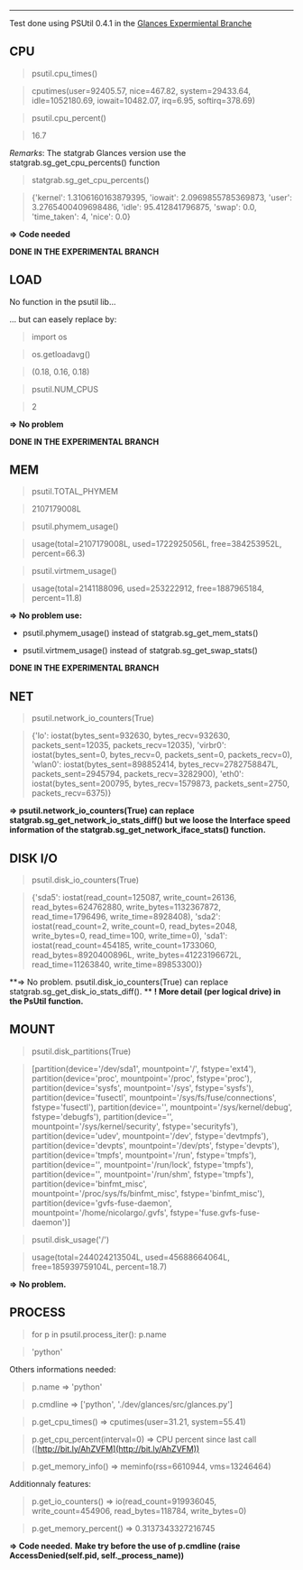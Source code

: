 ***

Test done using PSUtil 0.4.1 in the [Glances Expermiental Branche](https://github.com/nicolargo/glances/tree/experimental)

## CPU

> psutil.cpu_times()

> cputimes(user=92405.57, nice=467.82, system=29433.64, idle=1052180.69, iowait=10482.07, irq=6.95, softirq=378.69)

> psutil.cpu_percent()

> 16.7

_Remarks_: The statgrab Glances version use the statgrab.sg_get_cpu_percents() function

> statgrab.sg_get_cpu_percents()

> {'kernel': 1.3106160163879395, 'iowait': 2.0969855785369873, 'user': 3.2765400409698486, 'idle': 95.412841796875, 'swap': 0.0, 'time_taken': 4, 'nice': 0.0}

**=> Code needed**

**DONE IN THE EXPERIMENTAL BRANCH**

## LOAD 

No function in the psutil lib...

... but can easely replace by:

> import os

> os.getloadavg()

> (0.18, 0.16, 0.18)

> psutil.NUM_CPUS

> 2

**=> No problem**

**DONE IN THE EXPERIMENTAL BRANCH**

## MEM

> psutil.TOTAL_PHYMEM

> 2107179008L

> psutil.phymem_usage()

> usage(total=2107179008L, used=1722925056L, free=384253952L, percent=66.3)

> psutil.virtmem_usage()

> usage(total=2141188096, used=253222912, free=1887965184, percent=11.8)

**=> No problem use:**

* psutil.phymem_usage() instead of statgrab.sg_get_mem_stats()

* psutil.virtmem_usage() instead of statgrab.sg_get_swap_stats()

**DONE IN THE EXPERIMENTAL BRANCH**

## NET

> psutil.network_io_counters(True)

> {'lo': iostat(bytes_sent=932630, bytes_recv=932630, packets_sent=12035, packets_recv=12035), 'virbr0': iostat(bytes_sent=0, bytes_recv=0, packets_sent=0, packets_recv=0), 'wlan0': iostat(bytes_sent=898852414, bytes_recv=2782758847L, packets_sent=2945794, packets_recv=3282900), 'eth0': iostat(bytes_sent=200795, bytes_recv=1579873, packets_sent=2750, packets_recv=6375)}

**=> psutil.network_io_counters(True) can replace statgrab.sg_get_network_io_stats_diff() but we loose the Interface speed information of the statgrab.sg_get_network_iface_stats() function.**

## DISK I/O

>psutil.disk_io_counters(True)

> {'sda5': iostat(read_count=125087, write_count=26136, read_bytes=624762880, write_bytes=1132367872, read_time=1796496, write_time=8928408), 'sda2': iostat(read_count=2, write_count=0, read_bytes=2048, write_bytes=0, read_time=100, write_time=0), 'sda1': iostat(read_count=454185, write_count=1733060, read_bytes=8920400896L, write_bytes=41223196672L, read_time=11263840, write_time=89853300)}

**=> No problem. psutil.disk_io_counters(True) can replace statgrab.sg_get_disk_io_stats_diff(). **
**! More detail (per logical drive) in the PsUtil function.**

## MOUNT

> psutil.disk_partitions(True)

> [partition(device='/dev/sda1', mountpoint='/', fstype='ext4'), partition(device='proc', mountpoint='/proc', fstype='proc'), partition(device='sysfs', mountpoint='/sys', fstype='sysfs'), partition(device='fusectl', mountpoint='/sys/fs/fuse/connections', fstype='fusectl'), partition(device='', mountpoint='/sys/kernel/debug', fstype='debugfs'), partition(device='', mountpoint='/sys/kernel/security', fstype='securityfs'), partition(device='udev', mountpoint='/dev', fstype='devtmpfs'), partition(device='devpts', mountpoint='/dev/pts', fstype='devpts'), partition(device='tmpfs', mountpoint='/run', fstype='tmpfs'), partition(device='', mountpoint='/run/lock', fstype='tmpfs'), partition(device='', mountpoint='/run/shm', fstype='tmpfs'), partition(device='binfmt_misc', mountpoint='/proc/sys/fs/binfmt_misc', fstype='binfmt_misc'), partition(device='gvfs-fuse-daemon', mountpoint='/home/nicolargo/.gvfs', fstype='fuse.gvfs-fuse-daemon')]

> psutil.disk_usage('/')

> usage(total=244024213504L, used=45688664064L, free=185939759104L, percent=18.7)

**=> No problem.**

## PROCESS

> for p in psutil.process_iter(): p.name

> 'python'

Others informations needed:

> p.name 			=> 'python'

> p.cmdline 		=> ['python', './dev/glances/src/glances.py']

> p.get_cpu_times() 	=> cputimes(user=31.21, system=55.41)

> p.get_cpu_percent(interval=0) => CPU percent since last call ([http://bit.ly/AhZVFM](http://bit.ly/AhZVFM))

> p.get_memory_info()	=> meminfo(rss=6610944, vms=13246464)

Additionnaly features:

> p.get_io_counters() 	=> io(read_count=919936045, write_count=454906, read_bytes=118784, write_bytes=0)

> p.get_memory_percent()	=> 0.3137343327216745

**=> Code needed.**
**Make try before the use of p.cmdline (raise AccessDenied(self.pid, self._process_name))**
